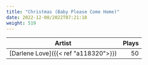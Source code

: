 ```yaml
---
title: "Christmas (Baby Please Come Home)"
date: 2022-12-08/2022T07:21:18
weight: 519
---
```




 Artist | Plays 
----- | -----:
[Darlene Love]({{< ref "a118320">}}) | 50

